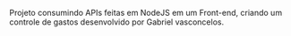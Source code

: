 Projeto consumindo APIs feitas em NodeJS em um Front-end, criando um controle de gastos desenvolvido por Gabriel vasconcelos.
